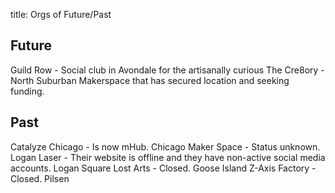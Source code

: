 title: Orgs of Future/Past

## Future

Guild Row - Social club in Avondale for the artisanally curious
The Cre8ory - North Suburban Makerspace that has secured location and seeking funding.

## Past

Catalyze Chicago - Is now mHub.
Chicago Maker Space - Status unknown.
Logan Laser - Their website is offline and they have non-active social media accounts. Logan Square
Lost Arts - Closed. Goose Island
Z-Axis Factory - Closed. Pilsen

